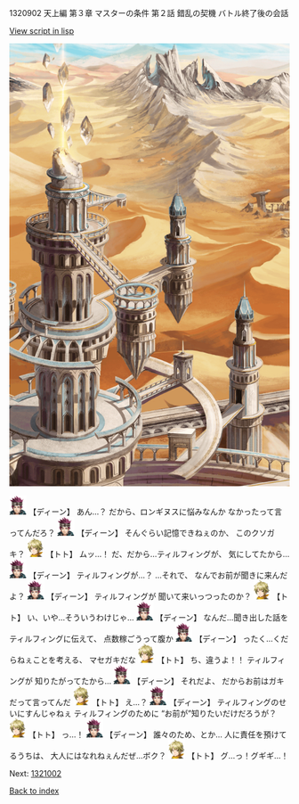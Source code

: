 1320902 天上編 第３章 マスターの条件 第２話 錯乱の契機 バトル終了後の会話

[View script in lisp](../scripts/1320902.txt)

![desert_hill.png](../images/backgrounds/desert_hill.png)

<img src="../images/units/6.png" alt="6.png" height="34"/>
【ディーン】
あん…？
だから、ロンギヌスに悩みなんか
なかったって言ってんだろ？

<img src="../images/units/6.png" alt="6.png" height="34"/>
【ディーン】
そんぐらい記憶できねぇのか、
このクソガキ？

<img src="../images/units/4.png" alt="4.png" height="34"/>
【トト】
ムッ…！
だ、だから…ティルフィングが、
気にしてたから…

<img src="../images/units/6.png" alt="6.png" height="34"/>
【ディーン】
ティルフィングが…？
…それで、
なんでお前が聞きに来んだよ？

<img src="../images/units/6.png" alt="6.png" height="34"/>
【ディーン】
ティルフィングが
聞いて来いっつったのか？

<img src="../images/units/4.png" alt="4.png" height="34"/>
【トト】
い、いや…そういうわけじゃ…

<img src="../images/units/6.png" alt="6.png" height="34"/>
【ディーン】
なんだ…聞き出した話を
ティルフィングに伝えて、
点数稼ごうって腹か

<img src="../images/units/6.png" alt="6.png" height="34"/>
【ディーン】
ったく…くだらねぇことを考える、
マセガキだな

<img src="../images/units/4.png" alt="4.png" height="34"/>
【トト】
ち、違うよ！！
ティルフィングが
知りたがってたから…

<img src="../images/units/6.png" alt="6.png" height="34"/>
【ディーン】
それだよ、
だからお前はガキだって言ってんだ

<img src="../images/units/4.png" alt="4.png" height="34"/>
【トト】
え…？

<img src="../images/units/6.png" alt="6.png" height="34"/>
【ディーン】
ティルフィングのせいにすんじゃねぇ
ティルフィングのために
“お前が”知りたいだけだろうが？

<img src="../images/units/4.png" alt="4.png" height="34"/>
【トト】
っ…！

<img src="../images/units/6.png" alt="6.png" height="34"/>
【ディーン】
誰々のため、とか…
人に責任を預けてるうちは、
大人にはなれねぇんだぜ…ボク？

<img src="../images/units/4.png" alt="4.png" height="34"/>
【トト】
グ…っ！グギギ…！

Next: [1321002](1321002.md)

[Back to index](index.md)
